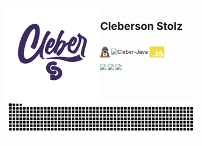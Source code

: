 
<img align="left" src="https://github.com/Cleberstolz/Cleberstolz/blob/main/png%20escuro%20c%C3%B3pia.png" width="250"/>

<div>
  <h1> Cleberson Stolz </h1>
</div>

<div style="display: inline_block"><br>
  <img align="center" alt="Cleber-Hacker" height="28" width="25" src="https://github.com/Cleberstolz/Cleberstolz/blob/main/hacker.png">
  <img align="center" alt="Cleber-Java" height="30" width="40" src="https://cdn-icons-png.flaticon.com/512/226/226777.png">
  <img align="center" alt="Cleber-Js" height="30" width="40" src="https://raw.githubusercontent.com/devicons/devicon/master/icons/javascript/javascript-plain.svg"> 
</div>
<br>
<div>
   <a href="mailto:eu.clebersonstolz@gmail.com" target="_blank"><img src="https://img.shields.io/badge/Gmail-D14836?style=for-the-badge&logo=gmail&logoColor=white" target="_blank"></a>
   <a href="https://www.linkedin.com/in/cleberson-stolz-8908701b3/" target="_blank"><img src="https://img.shields.io/badge/LinkedIn-0077B5?style=for-the-badge&logo=linkedin&logoColor=white" target="_blank"></a>
   <a href="https://instagram.com/cleberstolz.me" target="_blank"><img src="https://img.shields.io/badge/-Instagram-%23E4405F?style=for-the-badge&logo=instagram&logoColor=white" target="_blank"></a>
  
  
  
  
</div>

![Snake animation](https://github.com/cleberstolz/cleberstolz/blob/output/github-contribution-grid-snake.svg)

</body>
